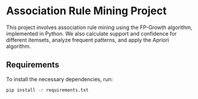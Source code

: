 # Association Rule Mining Project

This project involves association rule mining using the FP-Growth algorithm, implemented in Python. We also calculate support and confidence for different itemsets, analyze frequent patterns, and apply the Apriori algorithm.

## Requirements

To install the necessary dependencies, run:

```bash
pip install -r requirements.txt
